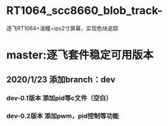 # RT1064_scc8660_blob_track-
逐飞RT1064+凌瞳+ips2寸屏幕，实现色块追踪

# master:逐飞套件稳定可用版本

## 2020/1/23 添加branch：dev

### dev-0.1版本 添加pid等c文件（空白）
### dev-0.2版本 添加pwm，pid控制等功能
